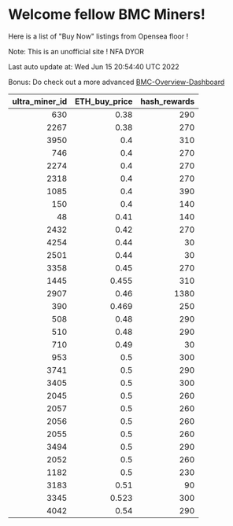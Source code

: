 # Welcome fellow BMC Miners!
Here is a list of "Buy Now" listings from Opensea floor !

Note: This is an unofficial site ! NFA DYOR

Last auto update at: Wed Jun 15 20:54:40 UTC 2022

Bonus: Do check out a more advanced [BMC-Overview-Dashboard](https://dune.com/defifunk/BMC-Overview-Dashboard)


|   ultra_miner_id |   ETH_buy_price |   hash_rewards |
|-----------------:|----------------:|---------------:|
|              630 |           0.38  |            290 |
|             2267 |           0.38  |            270 |
|             3950 |           0.4   |            310 |
|              746 |           0.4   |            270 |
|             2274 |           0.4   |            270 |
|             2318 |           0.4   |            270 |
|             1085 |           0.4   |            390 |
|              150 |           0.4   |            140 |
|               48 |           0.41  |            140 |
|             2432 |           0.42  |            270 |
|             4254 |           0.44  |             30 |
|             2501 |           0.44  |             30 |
|             3358 |           0.45  |            270 |
|             1445 |           0.455 |            310 |
|             2907 |           0.46  |           1380 |
|              390 |           0.469 |            250 |
|              508 |           0.48  |            290 |
|              510 |           0.48  |            290 |
|              710 |           0.49  |             30 |
|              953 |           0.5   |            300 |
|             3741 |           0.5   |            290 |
|             3405 |           0.5   |            300 |
|             2045 |           0.5   |            260 |
|             2057 |           0.5   |            260 |
|             2056 |           0.5   |            260 |
|             2055 |           0.5   |            260 |
|             3494 |           0.5   |            290 |
|             2052 |           0.5   |            260 |
|             1182 |           0.5   |            230 |
|             3183 |           0.51  |             90 |
|             3345 |           0.523 |            300 |
|             4042 |           0.54  |            290 |